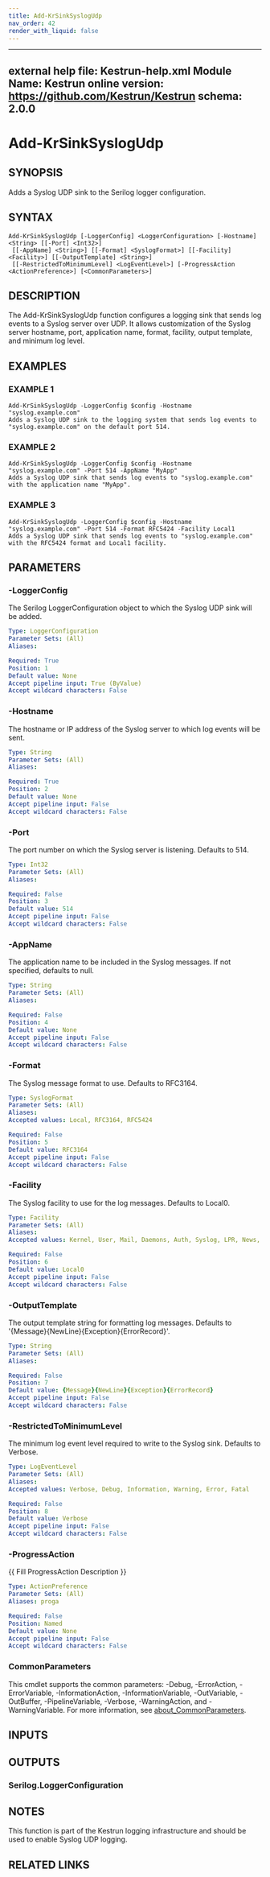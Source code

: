 ```yaml
---
title: Add-KrSinkSyslogUdp
nav_order: 42
render_with_liquid: false
---
```

---
external help file: Kestrun-help.xml
Module Name: Kestrun
online version: https://github.com/Kestrun/Kestrun
schema: 2.0.0
---

# Add-KrSinkSyslogUdp

## SYNOPSIS
Adds a Syslog UDP sink to the Serilog logger configuration.

## SYNTAX

```
Add-KrSinkSyslogUdp [-LoggerConfig] <LoggerConfiguration> [-Hostname] <String> [[-Port] <Int32>]
 [[-AppName] <String>] [[-Format] <SyslogFormat>] [[-Facility] <Facility>] [[-OutputTemplate] <String>]
 [[-RestrictedToMinimumLevel] <LogEventLevel>] [-ProgressAction <ActionPreference>] [<CommonParameters>]
```

## DESCRIPTION
The Add-KrSinkSyslogUdp function configures a logging sink that sends log events to a Syslog server over UDP.
It allows customization of the Syslog server hostname, port, application name, format, facility, output template, and minimum log level.

## EXAMPLES

### EXAMPLE 1
```
Add-KrSinkSyslogUdp -LoggerConfig $config -Hostname "syslog.example.com"
Adds a Syslog UDP sink to the logging system that sends log events to "syslog.example.com" on the default port 514.
```

### EXAMPLE 2
```
Add-KrSinkSyslogUdp -LoggerConfig $config -Hostname "syslog.example.com" -Port 514 -AppName "MyApp"
Adds a Syslog UDP sink that sends log events to "syslog.example.com" with the application name "MyApp".
```

### EXAMPLE 3
```
Add-KrSinkSyslogUdp -LoggerConfig $config -Hostname "syslog.example.com" -Port 514 -Format RFC5424 -Facility Local1
Adds a Syslog UDP sink that sends log events to "syslog.example.com" with the RFC5424 format and Local1 facility.
```

## PARAMETERS

### -LoggerConfig
The Serilog LoggerConfiguration object to which the Syslog UDP sink will be added.

```yaml
Type: LoggerConfiguration
Parameter Sets: (All)
Aliases:

Required: True
Position: 1
Default value: None
Accept pipeline input: True (ByValue)
Accept wildcard characters: False
```

### -Hostname
The hostname or IP address of the Syslog server to which log events will be sent.

```yaml
Type: String
Parameter Sets: (All)
Aliases:

Required: True
Position: 2
Default value: None
Accept pipeline input: False
Accept wildcard characters: False
```

### -Port
The port number on which the Syslog server is listening.
Defaults to 514.

```yaml
Type: Int32
Parameter Sets: (All)
Aliases:

Required: False
Position: 3
Default value: 514
Accept pipeline input: False
Accept wildcard characters: False
```

### -AppName
The application name to be included in the Syslog messages.
If not specified, defaults to null.

```yaml
Type: String
Parameter Sets: (All)
Aliases:

Required: False
Position: 4
Default value: None
Accept pipeline input: False
Accept wildcard characters: False
```

### -Format
The Syslog message format to use.
Defaults to RFC3164.

```yaml
Type: SyslogFormat
Parameter Sets: (All)
Aliases:
Accepted values: Local, RFC3164, RFC5424

Required: False
Position: 5
Default value: RFC3164
Accept pipeline input: False
Accept wildcard characters: False
```

### -Facility
The Syslog facility to use for the log messages.
Defaults to Local0.

```yaml
Type: Facility
Parameter Sets: (All)
Aliases:
Accepted values: Kernel, User, Mail, Daemons, Auth, Syslog, LPR, News, UUCP, Cron, Auth2, FTP, NTP, LogAudit, LogAlert, Cron2, Local0, Local1, Local2, Local3, Local4, Local5, Local6, Local7

Required: False
Position: 6
Default value: Local0
Accept pipeline input: False
Accept wildcard characters: False
```

### -OutputTemplate
The output template string for formatting log messages.
Defaults to '{Message}{NewLine}{Exception}{ErrorRecord}'.

```yaml
Type: String
Parameter Sets: (All)
Aliases:

Required: False
Position: 7
Default value: {Message}{NewLine}{Exception}{ErrorRecord}
Accept pipeline input: False
Accept wildcard characters: False
```

### -RestrictedToMinimumLevel
The minimum log event level required to write to the Syslog sink.
Defaults to Verbose.

```yaml
Type: LogEventLevel
Parameter Sets: (All)
Aliases:
Accepted values: Verbose, Debug, Information, Warning, Error, Fatal

Required: False
Position: 8
Default value: Verbose
Accept pipeline input: False
Accept wildcard characters: False
```

### -ProgressAction
{{ Fill ProgressAction Description }}

```yaml
Type: ActionPreference
Parameter Sets: (All)
Aliases: proga

Required: False
Position: Named
Default value: None
Accept pipeline input: False
Accept wildcard characters: False
```

### CommonParameters
This cmdlet supports the common parameters: -Debug, -ErrorAction, -ErrorVariable, -InformationAction, -InformationVariable, -OutVariable, -OutBuffer, -PipelineVariable, -Verbose, -WarningAction, and -WarningVariable. For more information, see [about_CommonParameters](http://go.microsoft.com/fwlink/?LinkID=113216).

## INPUTS

## OUTPUTS

### Serilog.LoggerConfiguration
## NOTES
This function is part of the Kestrun logging infrastructure and should be used to enable Syslog UDP logging.

## RELATED LINKS
